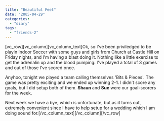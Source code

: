 ```yaml
---
title: "Beautiful Feet"
date: "2005-04-29"
categories: 
  - "diary"
tags: 
  - "friends-2"
---
```


\[vc\_row\]\[vc\_column\]\[vc\_column\_text\]Ok, so I've been priviledged to be playin Indoor Soccer with some guys and girls from Church at Castle Hill on Friday nights, and I'm having a blast doing it. Nothing like a little exercise to get the adrenalin up and the blood pumping. I've played a total of 3 games and out of those I've scored once.

Anyhoo, tonight we played a team calling themselves 'Bits & Pieces'. The game was pretty exciting and we ended up winning 2-1. I didn't score any goals, but I did setup both of them. **Shaun** and **Sue** were our goal-scorers for the week.

Next week we have a bye, which is unfortunate, but as it turns out, extremely convenient since I have to help setup for a wedding which I am doing sound for.\[/vc\_column\_text\]\[/vc\_column\]\[/vc\_row\]
